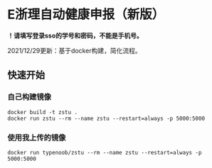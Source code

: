 # E浙理自动健康申报（新版）

**！请填写登录sso的学号和密码，不能是手机号。**

2021/12/29更新：基于docker构建，简化流程。

## 快速开始

### 自己构建镜像 

```
docker build -t zstu .
docker run zstu --rm --name zstu --restart=always -p 5000:5000
```

### 使用我上传的镜像

```
docker run typenoob/zstu --rm --name zstu --restart=always -p 5000:5000
```

